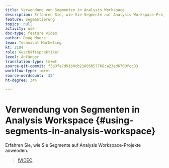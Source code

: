 ```yaml
---
title: Verwendung von Segmenten in Analysis Workspace
description: Erfahren Sie, wie Sie Segmente auf Analysis Workspace-Projekte anwenden.
feature: Segmentierung
topics: null
activity: use
doc-type: feature video
author: Doug Moore
team: Technical Marketing
kt: 2104
role: Geschäftspraktiker
level: Anfänger
translation-type: tm+mt
source-git-commit: f3b3fa7d91b0cb21005b57768ca23ed6700fcc03
workflow-type: tm+mt
source-wordcount: '32'
ht-degree: 34%

---
```



# Verwendung von Segmenten in Analysis Workspace {#using-segments-in-analysis-workspace}

Erfahren Sie, wie Sie Segmente auf Analysis Workspace-Projekte anwenden.

>[!VIDEO](https://video.tv.adobe.com/v/23977/?quality=12)